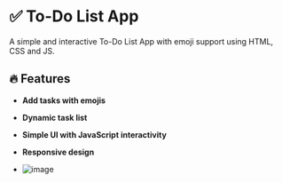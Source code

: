 # ✅ To-Do List App

A simple and interactive To-Do List App with emoji support using HTML, CSS and JS.

## 🔥 Features

- **Add tasks with emojis**
- **Dynamic task list**
- **Simple UI with JavaScript interactivity**
- **Responsive design**

- ![image](https://github.com/user-attachments/assets/2948514b-1ce8-4714-8f60-d28c7df00a7f)
